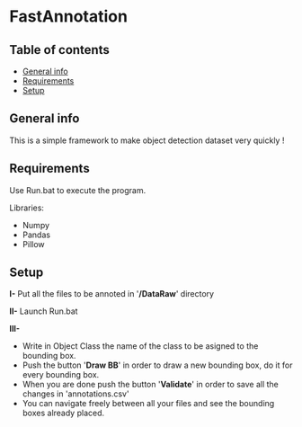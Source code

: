 # FastAnnotation

## Table of contents
* [General info](#general-info)
* [Requirements](#requirements)
* [Setup](#setup)

## General info

This is a simple framework to make object detection dataset very quickly !

## Requirements

Use Run.bat to execute the program.

Libraries:
* Numpy
* Pandas
* Pillow

## Setup

**I-** Put all the files to be annoted in '**/DataRaw**' directory

**II-** Launch Run.bat

**III-**
* Write in Object Class the name of the class to be asigned to the bounding box.
* Push the button '**Draw BB**' in order to draw a new bounding box, do it for every bounding box.
* When you are done push the button '**Validate**' in order to save all the changes in 'annotations.csv'
* You can navigate freely between all your files and see the bounding boxes already placed.

